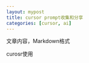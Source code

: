 ```yaml
---
layout: mypost
title: cursor prompt收集和分享
categories: [cursor, ai]
---
```

文章内容，Markdown格式


curosr使用
